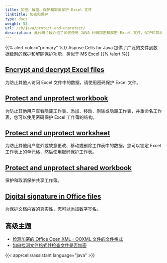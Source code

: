 ```yaml
---
title: 加密、解密、保护和取消保护 Excel 文件
linktitle: 加密和保护
type: docs
weight: 53
url: /zh/java/protect-and-unprotect/
description: 此代码片段介绍了如何使用 JAVA 代码加密和解密 Excel 文件，保护和取消保护 Excel 文件中的数据。
---
```



{{% alert color="primary" %}}
Aspose.Cells for Java 提供了广泛的文件到数据级别的保护和解除保护功能，类似于 MS Excel
{{% /alert %}}


## [**Encrypt and decrypt Excel files**](/cells/zh/java/encrypt-and-decrypt-excel-files/)
为防止其他人访问 Excel 文件中的数据，请使用密码保护 Excel 文件。

## [**Protect and unprotect workbook**](/cells/zh/java/protect-and-unprotect-workbook-structure/)
为防止其他用户查看隐藏工作表、添加、移动、删除或隐藏工作表，并重命名工作表，您可以使用密码保护 Excel 工作簿的结构。

## [**Protect and unprotect worksheet**](/cells/zh/java/protect-and-unprotect-worksheet/)
为防止其他用户意外或故意更改、移动或删除工作表中的数据，您可以锁定 Excel 工作表上的单元格，然后使用密码保护工作表。 

## [**Protect and unprotect shared workbook**](/cells/zh/java/password-protect-or-unprotect-the-shared-workbook/)
保护和取消保护共享工作簿。

## [**Digital signature in Office files**](/cells/zh/java/assign-and-validate-digital-signatures/)
为保护文档内容的真实性，您可以添加数字签名。

## **高级主题**
- [检测加密的 Office Open XML - OOXML 文件的文件格式](/cells/zh/java/detect-file-format-of-encrypted-office-open-xml-ooxml-files/)
- [如何检测文件格式并检查文件是否加密](/cells/zh/java/how-to-detect-a-file-format-and-check-if-the-file-is-encrypted/)


{{< app/cells/assistant language="java" >}}
